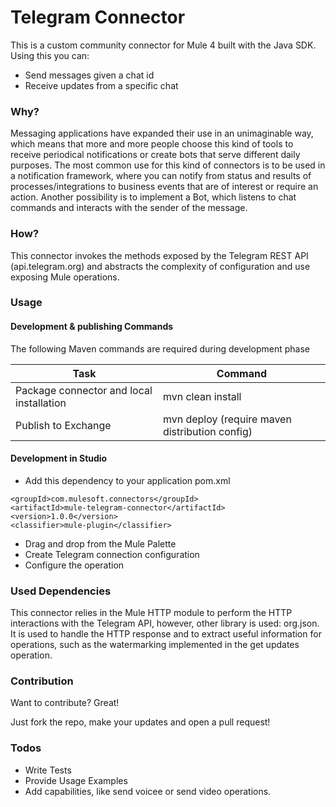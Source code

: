 # Telegram Connector
This is a custom community connector for Mule 4 built with the Java SDK. Using this you can:
  - Send messages given a chat id
  - Receive updates from a specific chat

### Why?
Messaging applications have expanded their use in an unimaginable way, which means that more and more people choose this kind of tools to receive periodical notifications or create bots that serve different daily purposes.
The most common use for this kind of connectors is to be used in a notification framework, where you can notify from status and results of processes/integrations to business events that are of interest or require an action. Another possibility is to implement a Bot, which listens to chat commands and interacts with the sender of the message.

### How?
This connector invokes the methods exposed by the Telegram REST API (api.telegram.org) and abstracts the complexity of configuration and use exposing Mule operations.

### Usage
#### Development & publishing Commands 
The following Maven commands are required during development phase

| Task | Command |
| ------ | ------ |
| Package connector and local installation | mvn clean install |
| Publish to Exchange | mvn deploy (require maven distribution config)|

#### Development in Studio 
- Add this dependency to your application pom.xml
```
<groupId>com.mulesoft.connectors</groupId>
<artifactId>mule-telegram-connector</artifactId>
<version>1.0.0</version>
<classifier>mule-plugin</classifier>
```
- Drag and drop from the Mule Palette
- Create Telegram connection configuration
- Configure the operation

### Used Dependencies
This connector relies in the Mule HTTP module to perform the HTTP interactions with the Telegram API, however, other library is used: org.json. It is used to handle the HTTP response and to extract useful information for operations, such as the watermarking implemented in the get updates operation.

### Contribution

Want to contribute? Great!

Just fork the repo, make your updates and open a pull request!

### Todos

 - Write Tests
 - Provide Usage Examples
 - Add capabilities, like send voicee or send video operations.
